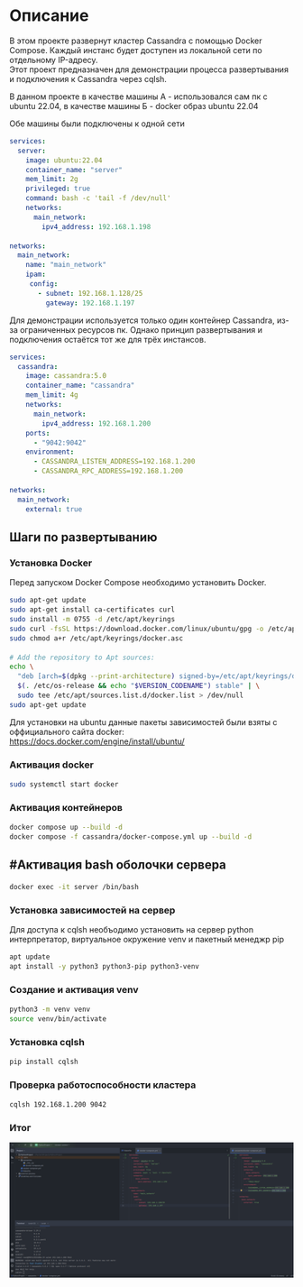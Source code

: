 # Описание
В этом проекте развернут кластер Cassandra с помощью Docker Compose. Каждый инстанс будет доступен из локальной сети по отдельному IP-адресу.  
Этот проект предназначен для демонстрации процесса развертывания и подключения к Cassandra через cqlsh.

В данном проекте в качестве машины А - использовался сам пк с ubuntu 22.04, в качестве машины Б - docker образ ubuntu 22.04

Обе машины были подключены к одной сети  
```yml
services:
  server:
    image: ubuntu:22.04
    container_name: "server"
    mem_limit: 2g
    privileged: true
    command: bash -c 'tail -f /dev/null'
    networks:
      main_network:
        ipv4_address: 192.168.1.198

networks:
  main_network:
    name: "main_network"
    ipam:
     config:
       - subnet: 192.168.1.128/25
         gateway: 192.168.1.197
```

Для демонстрации используется только один контейнер Cassandra, из-за ограниченных ресурсов пк. Однако принцип развертывания и подключения остаётся тот же для трёх инстансов.
```yml
services:
  cassandra:
    image: cassandra:5.0
    container_name: "cassandra"
    mem_limit: 4g
    networks:
      main_network:
        ipv4_address: 192.168.1.200
    ports:
      - "9042:9042"
    environment:
      - CASSANDRA_LISTEN_ADDRESS=192.168.1.200
      - CASSANDRA_RPC_ADDRESS=192.168.1.200

networks:
  main_network:
    external: true
```

## Шаги по развертыванию

### Установка Docker
Перед запуском Docker Compose необходимо установить Docker.
```bash
sudo apt-get update
sudo apt-get install ca-certificates curl
sudo install -m 0755 -d /etc/apt/keyrings
sudo curl -fsSL https://download.docker.com/linux/ubuntu/gpg -o /etc/apt/keyrings/docker.asc
sudo chmod a+r /etc/apt/keyrings/docker.asc

# Add the repository to Apt sources:
echo \
  "deb [arch=$(dpkg --print-architecture) signed-by=/etc/apt/keyrings/docker.asc] https://download.docker.com/linux/ubuntu \
  $(. /etc/os-release && echo "$VERSION_CODENAME") stable" | \
  sudo tee /etc/apt/sources.list.d/docker.list > /dev/null
sudo apt-get update
```
Для установки на ubuntu данные пакеты зависимостей были взяты с оффициального сайта docker:  
https://docs.docker.com/engine/install/ubuntu/

### Активация docker
```bash
sudo systemctl start docker
```
### Активация контейнеров
```bash
docker compose up --build -d
docker compose -f cassandra/docker-compose.yml up --build -d
```
## #Активация bash оболочки сервера
```bash
docker exec -it server /bin/bash
```
### Установка зависимостей на сервер
Для доступа к cqlsh необъодимо установить на сервер python интерпретатор, виртуальное окружение venv и пакетный менеджр pip  
```bash
apt update
apt install -y python3 python3-pip python3-venv
```
### Создание и активация venv
```bash
python3 -m venv venv
source venv/bin/activate
```
### Установка cqlsh
```bash
pip install cqlsh
```
### Проверка работоспособности кластера
```bash
cqlsh 192.168.1.200 9042
```
###
### Итог
![Результат](image/result.png)
